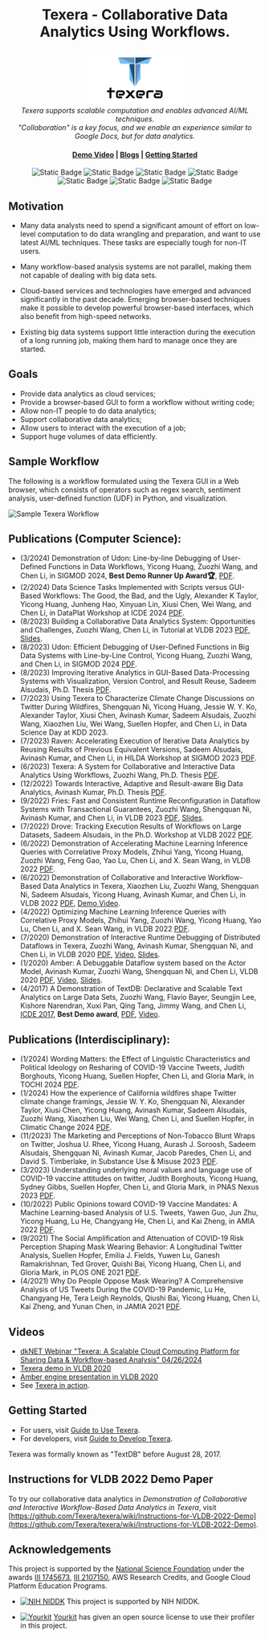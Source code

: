 <h1 align="center">Texera - Collaborative Data Analytics Using Workflows.</h1>

<p align="center">
  <img src="core/gui/src/assets/logos/full_logo_small.png" alt="texera-logo" width="192px" height="109px"/>
  <br>
  <i>Texera supports scalable computation and enables advanced AI/ML techniques.</i>
  <br>
  <i>"Collaboration" is a key focus, and we enable an experience similar to Google Docs, but for data analytics. </i>
  <br>
  
  <h4 align="center">
    <a href="https://youtu.be/2gfPUZNsoBs">Demo Video</a>
    |
    <a href="https://texera.github.io/blog/">Blogs</a>
    |
    <a href="https://github.com/Texera/texera/wiki/Getting-Started">Getting Started</a>
    <br>
  </h4>
  
</p>
</p>
<p align="center">
  <img alt="Static Badge" src="https://img.shields.io/badge/Users-332-blue">
  <img alt="Static Badge" src="https://img.shields.io/badge/Projects-86-blue">
  <img alt="Static Badge" src="https://img.shields.io/badge/Workflows-2,257-blue">
  <img alt="Static Badge" src="https://img.shields.io/badge/Executions-31K-blue">
  <img alt="Static Badge" src="https://img.shields.io/badge/Workflow_Versions-357K-blue">
  <img alt="Static Badge" src="https://img.shields.io/badge/Deployments-7-blue">
  <img alt="Static Badge" src="https://img.shields.io/badge/Largest_Deployment-100_nodes,_400_cores-green">
</p>

<!---
(Orignal intro paragraph, commented out)
## Texera

Texera is a system to support collaborative, ML-centric data analytics as a cloud-based service using GUI-based workflows. It supports scalable computation with a parallel backend engine, and enables advanced AI/ML techniques. "Collaboration" is a key focus, and we want to enable an experience similar to existing services such as Google Docs, but for data analytics, especially for people with different backgrounds, including IT developers and domain scientists with limited programming background.
-->

## Motivation

* Many data analysts need to spend a significant amount of effort on low-level computation to do data wrangling and preparation, and want to use latest AI/ML techniques. These tasks are especially tough for non-IT users. 

* Many workflow-based analysis systems are not parallel, making them not capable of dealing with big data sets. 

* Cloud-based services and technologies have emerged and advanced significantly in the past decade. Emerging browser-based techniques make it possible to develop powerful browser-based interfaces, which also benefit from high-speed networks.

* Existing big data systems support little interaction during the execution of a long running job, making them hard to manage once they are started.

## Goals

* Provide data analytics as cloud services;
* Provide a browser-based GUI to form a workflow without writing code;
* Allow non-IT people to do data analytics;
* Support collaborative data analytics;
* Allow users to interact with the execution of a job;
* Support huge volumes of data efficiently.

## Sample Workflow

The following is a workflow formulated using the Texera GUI in a Web browser, which consists of operators such as regex search, sentiment analysis, user-defined function (UDF) in Python, and visualization.

![Sample Texera Workflow](https://user-images.githubusercontent.com/12926365/171459157-1792971d-a31f-49e7-ab98-6f3b9ead9f5b.png)

## Publications (Computer Science):
* (3/2024) Demonstration of Udon: Line-by-line Debugging of User-Defined Functions in Data Workflows, Yicong Huang, Zuozhi Wang, and Chen Li, in SIGMOD 2024, **Best Demo Runner Up Award:trophy:**, [PDF](https://dl.acm.org/doi/10.1145/3626246.3654756). 
* (2/2024) Data Science Tasks Implemented with Scripts versus GUI-Based Workflows: The Good, the Bad, and the Ugly, Alexander K Taylor, Yicong Huang, Junheng Hao, Xinyuan Lin, Xiusi Chen, Wei Wang, and Chen Li, in DataPlat Workshop at ICDE 2024 [PDF](https://ieeexplore.ieee.org/abstract/document/10555112). 
* (8/2023) Building a Collaborative Data Analytics System: Opportunities and Challenges, Zuozhi Wang, Chen Li, in Tutorial at VLDB 2023 [PDF](https://www.vldb.org/pvldb/vol16/p3898-wang.pdf), [Slides](https://chenli.ics.uci.edu/files/vldb2023-texera-tutorial.pdf).
* (8/2023) Udon: Efficient Debugging of User-Defined Functions in Big Data Systems with Line-by-Line Control, Yicong Huang, Zuozhi Wang, and Chen Li, in SIGMOD 2024 [PDF](https://dl.acm.org/doi/10.1145/3626712).
* (8/2023) Improving Iterative Analytics in GUI-Based Data-Processing Systems with Visualization,
  Version Control, and Result Reuse, Sadeem Alsudais, Ph.D. Thesis [PDF](https://sadeemsaleh.github.io/Sadeem_phd_thesis.pdf).
* (7/2023) Using Texera to Characterize Climate Change Discussions on Twitter During Wildfires, Shengquan Ni, Yicong Huang, Jessie W. Y. Ko, Alexander Taylor, Xiusi Chen, Avinash Kumar, Sadeem Alsudais, Zuozhi Wang, Xiaozhen Liu, Wei Wang, Suellen Hopfer, and Chen Li, in Data Science Day at KDD 2023.
* (7/2023) Raven: Accelerating Execution of Iterative Data Analytics by Reusing Results of Previous Equivalent Versions, Sadeem Alsudais, Avinash Kumar, and Chen Li, in HILDA Workshop at SIGMOD 2023 [PDF](https://dl.acm.org/doi/10.1145/3597465.3605219).
* (6/2023) Texera: A System for Collaborative and Interactive Data Analytics Using Workflows, Zuozhi Wang, Ph.D. Thesis [PDF](https://zuozhiw.github.io/Zuozhi_Wang_UCI_PhD_Thesis.pdf).
* (12/2022) Towards Interactive, Adaptive and Result-aware Big Data Analytics, Avinash Kumar, Ph.D. Thesis [PDF](https://arxiv.org/abs/2212.07096).
* (9/2022) Fries: Fast and Consistent Runtime Reconfiguration in Dataflow Systems with Transactional Guarantees, Zuozhi Wang, Shengquan Ni, Avinash Kumar, and Chen Li, in VLDB 2023 [PDF](https://www.vldb.org/pvldb/vol16/p256-wang.pdf), [Slides](https://chenli.ics.uci.edu/files/vldb2023-fries.pdf).
* (7/2022) Drove: Tracking Execution Results of Workflows on Large Datasets, Sadeem Alsudais, in the Ph.D. Workshop at VLDB 2022 [PDF](http://ceur-ws.org/Vol-3186/paper_10.pdf).
* (6/2022) Demonstration of Accelerating Machine Learning Inference Queries with Correlative Proxy Models, Zhihui Yang, Yicong Huang, Zuozhi Wang, Feng Gao, Yao Lu, Chen Li, and X. Sean Wang, in VLDB 2022 [PDF](https://www.vldb.org/pvldb/vol15/p3734-yang.pdf).
* (6/2022) Demonstration of Collaborative and Interactive Workflow-Based Data Analytics in Texera, Xiaozhen Liu, Zuozhi Wang, Shengquan Ni, Sadeem Alsudais, Yicong Huang, Avinash Kumar, and Chen Li, in VLDB 2022 [PDF](https://www.vldb.org/pvldb/vol15/p3738-liu.pdf), [Demo Video](https://youtu.be/2gfPUZNsoBs).
* (4/2022) Optimizing Machine Learning Inference Queries with Correlative Proxy Models, Zhihui Yang, Zuozhi Wang, Yicong Huang, Yao Lu, Chen Li, and X. Sean Wang, in VLDB 2022 [PDF](https://www.vldb.org/pvldb/vol15/p2032-yang.pdf).
* (7/2020) Demonstration of Interactive Runtime Debugging of Distributed Dataflows in Texera, Zuozhi Wang, Avinash Kumar, Shengquan Ni, and Chen Li, in VLDB 2020 [PDF](http://www.vldb.org/pvldb/vol13/p2953-wang.pdf), [Video](https://www.youtube.com/watch?v=SP-XiDADbw0), [Slides](https://docs.google.com/presentation/d/14U6RPZfeb8Ho0aO2HsCSc8lRs6ul6AxEIm5gpjeVUYA/edit?usp=sharing).
* (1/2020) Amber: A Debuggable Dataflow system based on the Actor Model, Avinash Kumar, Zuozhi Wang, Shengquan Ni, and Chen Li, VLDB 2020 [PDF](http://www.vldb.org/pvldb/vol13/p740-kumar.pdf), [Video](https://www.youtube.com/watch?v=T5ShFRfHmgI), [Slides](https://docs.google.com/presentation/d/1v8G9lDmfv4Ff2YWyrGfo_9iMQVF4N8a-4gO4H-K6rCk/edit?usp=sharing).
* (4/2017) A Demonstration of TextDB: Declarative and Scalable Text Analytics on Large Data Sets, Zuozhi Wang, Flavio Bayer, Seungjin Lee, Kishore Narendran, Xuxi Pan, Qing Tang, Jimmy Wang, and Chen Li, [ICDE 2017](http://icde2017.sdsc.edu/), **Best Demo award**, [PDF](https://chenli.ics.uci.edu/files/icde2017-textdb-demo.pdf), [Video](https://github.com/Texera/texera/wiki/Video).


## Publications (Interdisciplinary):
* (1/2024) Wording Matters: the Effect of Linguistic Characteristics and Political Ideology on Resharing of COVID-19 Vaccine Tweets, Judith Borghouts, Yicong Huang, Suellen Hopfer, Chen Li, and Gloria Mark, in TOCHI 2024 [PDF](https://dl.acm.org/doi/pdf/10.1145/3637876).
* (1/2024) How the experience of California wildfires shape Twitter climate change framings, Jessie W. Y. Ko, Shengquan Ni, Alexander Taylor, Xiusi Chen, Yicong Huang, Avinash Kumar, Sadeem Alsudais, Zuozhi Wang, Xiaozhen Liu, Wei Wang, Chen Li, and Suellen Hopfer, in Climatic Change 2024 [PDF](https://link.springer.com/content/pdf/10.1007/s10584-023-03668-0.pdf).
* (11/2023) The Marketing and Perceptions of Non-Tobacco Blunt Wraps on Twitter, Joshua U. Rhee, Yicong Huang, Aurash J. Soroosh, Sadeem Alsudais, Shengquan Ni, Avinash Kumar, Jacob Paredes, Chen Li, and David S. Timberlake, in Substance Use & Misuse 2023 [PDF](https://www.tandfonline.com/doi/epdf/10.1080/10826084.2023.2280572?needAccess=true).
* (3/2023) Understanding underlying moral values and language use of COVID-19 vaccine attitudes on twitter, Judith Borghouts, Yicong Huang, Sydney Gibbs, Suellen Hopfer, Chen Li, and Gloria Mark, in PNAS Nexus 2023 [PDF](https://academic.oup.com/pnasnexus/article-pdf/2/3/pgad013/49435858/pgad013.pdf).
* (10/2022) Public Opinions toward COVID-19 Vaccine Mandates: A Machine Learning-based Analysis of U.S. Tweets, Yawen Guo, Jun Zhu, Yicong Huang, Lu He, Changyang He, Chen Li, and Kai Zheng, in AMIA 2022 [PDF](https://www.ncbi.nlm.nih.gov/pmc/articles/PMC10148373/pdf/1066.pdf).
* (9/2021) The Social Amplification and Attenuation of COVID-19 Risk Perception Shaping Mask Wearing Behavior: A Longitudinal Twitter Analysis, Suellen Hopfer, Emilia J. Fields, Yuwen Lu, Ganesh Ramakrishnan, Ted Grover, Quishi Bai, Yicong Huang, Chen Li, and Gloria Mark, in PLOS ONE 2021 [PDF](https://journals.plos.org/plosone/article?id=10.1371/journal.pone.0257428).
* (4/2021) Why Do People Oppose Mask Wearing? A Comprehensive Analysis of US Tweets During the COVID-19 Pandemic, Lu He, Changyang He, Tera Leigh Reynolds, Qiushi Bai, Yicong Huang, Chen Li, Kai Zheng, and Yunan Chen, in JAMIA 2021 [PDF](https://www.ncbi.nlm.nih.gov/pmc/articles/PMC7989302/pdf/ocab047.pdf).

## Videos
* [dkNET Webinar "Texera: A Scalable Cloud Computing Platform for Sharing Data & Workflow-based Analysis" 04/26/2024](https://www.youtube.com/watch?v=B81iMFS5fPc)
* [Texera demo in VLDB 2020](https://www.youtube.com/watch?v=SP-XiDADbw0)
* [Amber engine presentation in VLDB 2020](https://www.youtube.com/watch?v=T5ShFRfHmgI)
* See [Texera in action](https://www.youtube.com/watch?v=NXfynBUwdVg). 

## Getting Started

* For users, visit [Guide to Use Texera](https://github.com/Texera/texera/wiki/Getting-Started).
* For developers, visit [Guide to Develop Texera](https://github.com/Texera/texera/wiki/Guide-for-Developers).

Texera was formally known as "TextDB" before August 28, 2017.

## Instructions for VLDB 2022 Demo Paper

To try our collaborative data analytics in _Demonstration of Collaborative and Interactive Workflow-Based Data Analytics in Texera_, visit [https://github.com/Texera/texera/wiki/Instructions-for-VLDB-2022-Demo](https://github.com/Texera/texera/wiki/Instructions-for-VLDB-2022-Demo).

## Acknowledgements

This project is supported by the <a href="http://www.nsf.gov">National Science Foundation</a> under the awards [III 1745673](https://www.nsf.gov/awardsearch/showAward?AWD_ID=1745673), [III 2107150](https://www.nsf.gov/awardsearch/showAward?AWD_ID=2107150), AWS Research Credits, and Google Cloud Platform Education Programs.

* <a href="https://www.niddk.nih.gov/"><img src="https://github.com/Texera/texera/assets/17627829/d279897a-3efb-41c1-b2d3-8fd20c800ad7" alt="NIH NIDDK" height="30"/></a> This project is supported by NIH NIDDK.


* <a href="http://www.yourkit.com"><img src="https://www.yourkit.com/images/yklogo.png" alt="Yourkit" height="30"/></a>  [Yourkit](https://www.yourkit.com/) has given an open source license to use their profiler in this project. 
